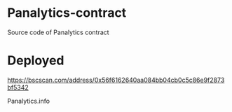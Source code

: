 # Panalytics-contract
Source code of Panalytics contract

# Deployed
https://bscscan.com/address/0x56f6162640aa084bb04cb0c5c86e9f2873bf5342

Panalytics.info
